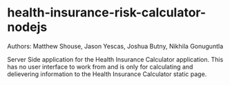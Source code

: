 # health-insurance-risk-calculator-nodejs
Authors: Matthew Shouse, Jason Yescas, Joshua Butny, Nikhila Gonuguntla

Server Side application for the Health Insurance Calculator application.  This has no user interface to work from and is only for calculating and delievering information to the Health Insurance Calculator static page.  